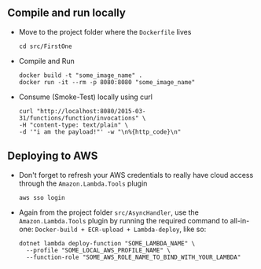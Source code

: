 
## Compile and run locally

* Move to the project folder where the `Dockerfile` lives

    ```shell
    cd src/FirstOne
    ```

* Compile and Run

    ```shell
    docker build -t "some_image_name" .
    docker run -it --rm -p 8080:8080 "some_image_name"
    ```

* Consume (Smoke-Test) locally using curl

    ```shell
    curl "http://localhost:8080/2015-03-31/functions/function/invocations" \
    -H "content-type: text/plain" \
    -d '"i am the payload!"' -w "\n%{http_code}\n"
    ```


## Deploying to AWS

* Don't forget to refresh your AWS credentials to really have cloud
  access through the `Amazon.Lambda.Tools` plugin

    ```shell
    aws sso login
    ```

* Again from the project folder `src/AsyncHandler`, use the
  `Amazon.Lambda.Tools` plugin by running the required command to
  all-in-one: `Docker-build + ECR-upload + Lambda-deploy`, like so:

    ```shell
    dotnet lambda deploy-function "SOME_LAMBDA_NAME" \
      --profile "SOME_LOCAL_AWS_PROFILE_NAME" \
      --function-role "SOME_AWS_ROLE_NAME_TO_BIND_WITH_YOUR_LAMBDA"
    ```
